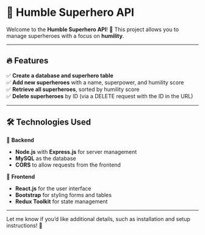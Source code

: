 # 🌟 Humble Superhero API

Welcome to the **Humble Superhero API**! 🚀 This project allows you to manage superheroes with a focus on **humility**.

---

## 🔥 Features

✅ **Create a database and superhero table**  
✅ **Add new superheroes** with a name, superpower, and humility score  
✅ **Retrieve all superheroes**, sorted by humility score  
✅ **Delete superheroes** by ID (via a DELETE request with the ID in the URL)  

---

## 🛠 Technologies Used

🔹 **Backend**  
- **Node.js** with **Express.js** for server management  
- **MySQL** as the database  
- **CORS** to allow requests from the frontend  

🔹 **Frontend**  
- **React.js** for the user interface  
- **Bootstrap** for styling forms and tables  
- **Redux Toolkit** for state management  

---

Let me know if you’d like additional details, such as installation and setup instructions! 🚀
